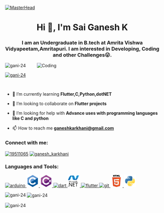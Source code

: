 [![MasterHead](https://www.canva.com/design/DAFNUGiSdGk/EUkL1nxHbi3cSZyL1sgofQ/watch?utm_content=DAFNUGiSdGk&utm_campaign=share_your_design&utm_medium=link&utm_source=shareyourdesignpanel)](https://Gani-24.io)
<h1 align="center">Hi 👋, I'm Sai Ganesh K</h1>
<h3 align="center">I am an Undergraduate in B.tech at Amrita Vishwa Vidyapeetam,Amritapuri. I am interested in Developing, Coding and other Challenges😜.</h3>
<img align="right" alt="Coding" width="400" src="https://i.pinimg.com/originals/eb/3c/9a/eb3c9a4f88dbbb5f67cc3998e77aef48.gif">

<p align="left"> <img src="https://komarev.com/ghpvc/?username=gani-24&label=Profile%20views&color=0e75b6&style=flat" alt="gani-24" /> </p>

<p align="left"> <a href="https://github.com/ryo-ma/github-profile-trophy"><img src="https://github-profile-trophy.vercel.app/?username=gani-24" alt="gani-24" /></a> </p>

<p align="left"> <a href="https://twitter.com/" target="blank"><img src="https://img.shields.io/twitter/follow/?logo=twitter&style=for-the-badge" alt="" /></a> </p>

- 🌱 I’m currently learning **Flutter,C,Python,dotNET**

- 👯 I’m looking to collaborate on **Flutter projects**

- 🤝 I’m looking for help with **Advance uses with programming languages like C and python**

- 📫 How to reach me **ganeshkarkhani@gmail.com**

<h3 align="left">Connect with me:</h3>
<p align="left">
<a href="https://stackoverflow.com/users/19511065" target="blank"><img align="center" src="https://raw.githubusercontent.com/rahuldkjain/github-profile-readme-generator/master/src/images/icons/Social/stack-overflow.svg" alt="19511065" height="30" width="40" /></a>
<a href="https://instagram.com/ganesh_karkhani" target="blank"><img align="center" src="https://raw.githubusercontent.com/rahuldkjain/github-profile-readme-generator/master/src/images/icons/Social/instagram.svg" alt="ganesh_karkhani" height="30" width="40" /></a>
</p>

<h3 align="left">Languages and Tools:</h3>
<p align="left"> <a href="https://www.arduino.cc/" target="_blank" rel="noreferrer"> <img src="https://cdn.worldvectorlogo.com/logos/arduino-1.svg" alt="arduino" width="40" height="40"/> </a> <a href="https://www.cprogramming.com/" target="_blank" rel="noreferrer"> <img src="https://raw.githubusercontent.com/devicons/devicon/master/icons/c/c-original.svg" alt="c" width="40" height="40"/> </a> <a href="https://www.w3schools.com/cs/" target="_blank" rel="noreferrer"> <img src="https://raw.githubusercontent.com/devicons/devicon/master/icons/csharp/csharp-original.svg" alt="csharp" width="40" height="40"/> </a> <a href="https://dart.dev" target="_blank" rel="noreferrer"> <img src="https://www.vectorlogo.zone/logos/dartlang/dartlang-icon.svg" alt="dart" width="40" height="40"/> </a> <a href="https://dotnet.microsoft.com/" target="_blank" rel="noreferrer"> <img src="https://raw.githubusercontent.com/devicons/devicon/master/icons/dot-net/dot-net-original-wordmark.svg" alt="dotnet" width="40" height="40"/> </a> <a href="https://flutter.dev" target="_blank" rel="noreferrer"> <img src="https://www.vectorlogo.zone/logos/flutterio/flutterio-icon.svg" alt="flutter" width="40" height="40"/> </a> <a href="https://git-scm.com/" target="_blank" rel="noreferrer"> <img src="https://www.vectorlogo.zone/logos/git-scm/git-scm-icon.svg" alt="git" width="40" height="40"/> </a> <a href="https://www.w3.org/html/" target="_blank" rel="noreferrer"> <img src="https://raw.githubusercontent.com/devicons/devicon/master/icons/html5/html5-original-wordmark.svg" alt="html5" width="40" height="40"/> </a> <a href="https://www.python.org" target="_blank" rel="noreferrer"> <img src="https://raw.githubusercontent.com/devicons/devicon/master/icons/python/python-original.svg" alt="python" width="40" height="40"/> </a> </p>

<p><img align="left" src="https://github-readme-stats.vercel.app/api/top-langs?username=gani-24&show_icons=true&locale=en&layout=compact" alt="gani-24" /></p>

<p>&nbsp;<img align="center" src="https://github-readme-stats.vercel.app/api?username=gani-24&show_icons=true&locale=en" alt="gani-24" /></p>

<p><img align="center" src="https://github-readme-streak-stats.herokuapp.com/?user=gani-24&" alt="gani-24" /></p>
